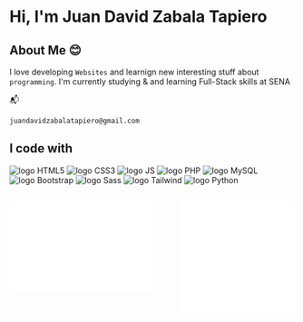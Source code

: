 # Hi, I'm Juan David Zabala Tapiero

## About Me 😊
I love developing `Websites` and learnign new interesting stuff about `programming`. I'm currently studying & and learning Full-Stack skills at SENA 

📬
```
juandavidzabalatapiero@gmail.com
```

## I code with
<div align="left">
  <img src="https://cdn.jsdelivr.net/gh/devicons/devicon@latest/icons/html5/html5-original-wordmark.svg" width="50" alt="logo HTML5"/>
  <img src="https://cdn.jsdelivr.net/gh/devicons/devicon@latest/icons/css3/css3-original-wordmark.svg" width="50" alt="logo CSS3"/>
  <img src="https://cdn.jsdelivr.net/gh/devicons/devicon@latest/icons/javascript/javascript-original.svg" width="50" alt="logo JS"/>
  <img src="https://cdn.jsdelivr.net/gh/devicons/devicon@latest/icons/php/php-original.svg" width="50" alt="logo PHP"/>
  <img src="https://cdn.jsdelivr.net/gh/devicons/devicon@latest/icons/mysql/mysql-original.svg" width="50" alt="logo MySQL"/>
  <img src="https://cdn.jsdelivr.net/gh/devicons/devicon@latest/icons/bootstrap/bootstrap-original.svg" width="50" alt="logo Bootstrap"/>
  <img src="https://cdn.jsdelivr.net/gh/devicons/devicon@latest/icons/sass/sass-original.svg" width="50" alt="logo Sass"/>
  <img src="https://cdn.jsdelivr.net/gh/devicons/devicon@latest/icons/tailwindcss/tailwindcss-original.svg" width="50" alt="logo Tailwind"/>
  <img src="https://cdn.jsdelivr.net/gh/devicons/devicon@latest/icons/python/python-original.svg" width="50" alt="logo Python"/>
</div>

##
<img width="50%" align="left" src="https://raw.githubusercontent.com/JuanDavidZabalaTapiero/JuanDavidZabalaTapiero/main/metrics.plugin.achievements.svg">
<img width="40%" align="right" src="https://raw.githubusercontent.com/JuanDavidZabalaTapiero/JuanDavidZabalaTapiero/main/general.svg">


<!---
JuanDavidZabalaTapiero/JuanDavidZabalaTapiero is a ✨ special ✨ repository because its `README.md` (this file) appears on your GitHub profile.
You can click the Preview link to take a look at your changes.
--->
